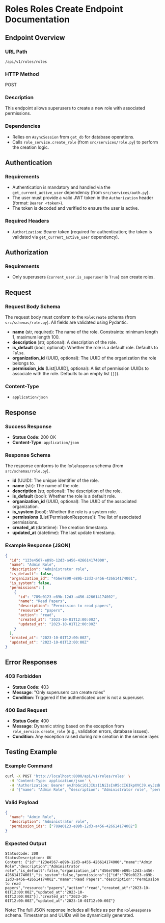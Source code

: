 # Roles Roles Create Endpoint Documentation

## Endpoint Overview

### URL Path
`/api/v1/roles/roles`

### HTTP Method
POST

### Description
This endpoint allows superusers to create a new role with associated permissions.

### Dependencies
- Relies on `AsyncSession` from `get_db` for database operations.
- Calls `role_service.create_role` (from `src/services/role.py`) to perform the creation logic.

## Authentication

### Requirements
- Authentication is mandatory and handled via the `get_current_active_user` dependency (from `src/services/auth.py`).
- The user must provide a valid JWT token in the `Authorization` header (format: `Bearer <token>`).
- The token is decoded and verified to ensure the user is active.

### Required Headers
- `Authorization`: Bearer token (required for authentication; the token is validated via `get_current_active_user` dependency).

## Authorization

### Requirements
- Only superusers (`current_user.is_superuser` is `True`) can create roles.

## Request

### Request Body Schema
The request body must conform to the `RoleCreate` schema (from `src/schemas/role.py`). All fields are validated using Pydantic.

- **name** (str, required): The name of the role. Constraints: minimum length 1, maximum length 100.
- **description** (str, optional): A description of the role.
- **is_default** (bool, optional): Whether the role is a default role. Defaults to `False`.
- **organization_id** (UUID, optional): The UUID of the organization the role belongs to.
- **permission_ids** (List[UUID], optional): A list of permission UUIDs to associate with the role. Defaults to an empty list (`[]`).

### Content-Type
- `application/json`

## Response

### Success Response
- **Status Code**: 200 OK
- **Content-Type**: `application/json`

### Response Schema
The response conforms to the `RoleResponse` schema (from `src/schemas/role.py`).

- **id** (UUID): The unique identifier of the role.
- **name** (str): The name of the role.
- **description** (str, optional): The description of the role.
- **is_default** (bool): Whether the role is a default role.
- **organization_id** (UUID, optional): The UUID of the associated organization.
- **is_system** (bool): Whether the role is a system role.
- **permissions** (List[PermissionResponse]): The list of associated permissions.
- **created_at** (datetime): The creation timestamp.
- **updated_at** (datetime): The last update timestamp.

### Example Response (JSON)
```json
{
  "id": "123e4567-e89b-12d3-a456-426614174000",
  "name": "Admin Role",
  "description": "Administrator role",
  "is_default": false,
  "organization_id": "456e7890-e89b-12d3-a456-426614174001",
  "is_system": false,
  "permissions": [
    {
      "id": "789e0123-e89b-12d3-a456-426614174002",
      "name": "Read Papers",
      "description": "Permission to read papers",
      "resource": "papers",
      "action": "read",
      "created_at": "2023-10-01T12:00:00Z",
      "updated_at": "2023-10-01T12:00:00Z"
    }
  ],
  "created_at": "2023-10-01T12:00:00Z",
  "updated_at": "2023-10-01T12:00:00Z"
}
```

## Error Responses

### 403 Forbidden
- **Status Code**: 403
- **Message**: "Only superusers can create roles"
- **Condition**: Triggered if the authenticated user is not a superuser.

### 400 Bad Request
- **Status Code**: 400
- **Message**: Dynamic string based on the exception from `role_service.create_role` (e.g., validation errors, database issues).
- **Condition**: Any exception raised during role creation in the service layer.

## Testing Example

### Example Command
```bash
curl -X POST 'http://localhost:8000/api/v1/roles/roles' \
  -H 'Content-Type: application/json' \
  -H 'Authorization: Bearer eyJhbGciOiJIUzI1NiIsInR5cCI6IkpXVCJ9.eyJzdWIiOiJhZG1pbiIsImV4cCI6MTc1ODg3MDc4OH0.GrXDnxCPAYJxm3rG33_0bP3hMJXTu5FX68uHHF1WV1I' \
  -d '{"name": "Admin Role", "description": "Administrator role", "permission_ids": ["789e0123-e89b-12d3-a456-426614174002"]}'
```

### Valid Payload
```json
{
  "name": "Admin Role",
  "description": "Administrator role",
  "permission_ids": ["789e0123-e89b-12d3-a456-426614174002"]
}
```

### Expected Output
```
StatusCode: 200
StatusDescription: OK
Content: {"id":"123e4567-e89b-12d3-a456-426614174000","name":"Admin Role","description":"Administrator role","is_default":false,"organization_id":"456e7890-e89b-12d3-a456-426614174001","is_system":false,"permissions":[{"id":"789e0123-e89b-12d3-a456-426614174002","name":"Read Papers","description":"Permission to read papers","resource":"papers","action":"read","created_at":"2023-10-01T12:00:00Z","updated_at":"2023-10-01T12:00:00Z"}],"created_at":"2023-10-01T12:00:00Z","updated_at":"2023-10-01T12:00:00Z"}
```

Note: The full JSON response includes all fields as per the `RoleResponse` schema. Timestamps and UUIDs will be dynamically generated.